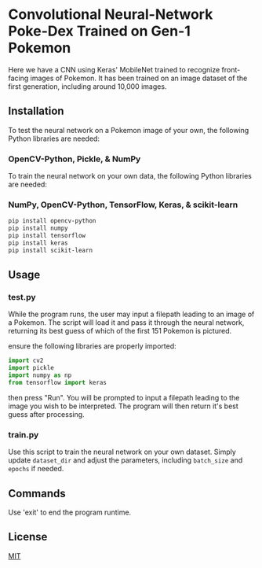 # Convolutional Neural-Network Poke-Dex Trained on Gen-1 Pokemon

Here we have a CNN using Keras' MobileNet trained to recognize front-facing images of Pokemon. It has been trained on an image dataset of the first generation, including around 10,000 images. 

## Installation

To test the neural network on a Pokemon image of your own, the following Python libraries are needed:
### OpenCV-Python, Pickle, & NumPy

To train the neural network on your own data, the following Python libraries are needed:
### NumPy, OpenCV-Python, TensorFlow, Keras, & scikit-learn

```bash
pip install opencv-python
pip install numpy
pip install tensorflow
pip install keras
pip install scikit-learn
```

## Usage

### test.py
While the program runs, the user may input a filepath leading to an image of a Pokemon. The script will load it and pass it through the neural network, returning its best guess of which of the first 151 Pokemon is pictured.

ensure the following libraries are properly imported:
```python
import cv2
import pickle
import numpy as np
from tensorflow import keras
```
then press "Run". You will be prompted to input a filepath leading to the image you wish to be interpreted. The program will then return it's best guess after processing. 

### train.py
Use this script to train the neural network on your own dataset. Simply update ```dataset_dir``` and adjust the parameters, including ```batch_size``` and ```epochs``` if needed.

## Commands

Use 'exit' to end the program runtime.

## License

[MIT](https://choosealicense.com/licenses/mit/)